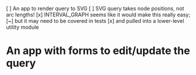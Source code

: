 
[ ] An app to render query to SVG
	[ ] SVG query takes node positions, not arc lengths!
		[x] INTERVAL_GRAPH seems like it would make this really easy;
			[~]	but it may need to be covered in tests
			[x] and pulled into a lower-level utility module


# An app with forms to edit/update the query